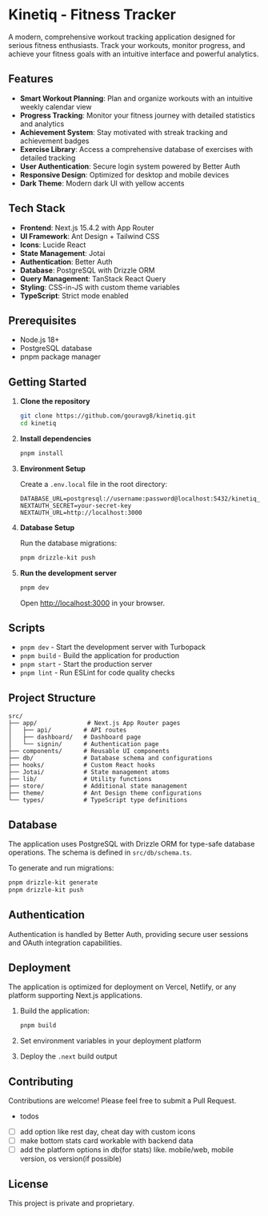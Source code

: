 # Kinetiq - Fitness Tracker

A modern, comprehensive workout tracking application designed for serious fitness enthusiasts. Track your workouts, monitor progress, and achieve your fitness goals with an intuitive interface and powerful analytics.

## Features

- **Smart Workout Planning**: Plan and organize workouts with an intuitive weekly calendar view
- **Progress Tracking**: Monitor your fitness journey with detailed statistics and analytics
- **Achievement System**: Stay motivated with streak tracking and achievement badges
- **Exercise Library**: Access a comprehensive database of exercises with detailed tracking
- **User Authentication**: Secure login system powered by Better Auth
- **Responsive Design**: Optimized for desktop and mobile devices
- **Dark Theme**: Modern dark UI with yellow accents

## Tech Stack

- **Frontend**: Next.js 15.4.2 with App Router
- **UI Framework**: Ant Design + Tailwind CSS
- **Icons**: Lucide React
- **State Management**: Jotai
- **Authentication**: Better Auth
- **Database**: PostgreSQL with Drizzle ORM
- **Query Management**: TanStack React Query
- **Styling**: CSS-in-JS with custom theme variables
- **TypeScript**: Strict mode enabled

## Prerequisites

- Node.js 18+
- PostgreSQL database
- pnpm package manager

## Getting Started

1. **Clone the repository**
   ```bash
   git clone https://github.com/gouravg8/kinetiq.git
   cd kinetiq
   ```

2. **Install dependencies**
   ```bash
   pnpm install
   ```

3. **Environment Setup**
   
   Create a `.env.local` file in the root directory:
   ```env
   DATABASE_URL=postgresql://username:password@localhost:5432/kinetiq_db
   NEXTAUTH_SECRET=your-secret-key
   NEXTAUTH_URL=http://localhost:3000
   ```

4. **Database Setup**
   
   Run the database migrations:
   ```bash
   pnpm drizzle-kit push
   ```

5. **Run the development server**
   ```bash
   pnpm dev
   ```

   Open [http://localhost:3000](http://localhost:3000) in your browser.

## Scripts

- `pnpm dev` - Start the development server with Turbopack
- `pnpm build` - Build the application for production
- `pnpm start` - Start the production server
- `pnpm lint` - Run ESLint for code quality checks

## Project Structure

```
src/
├── app/              # Next.js App Router pages
│   ├── api/         # API routes
│   ├── dashboard/   # Dashboard page
│   └── signin/      # Authentication page
├── components/      # Reusable UI components
├── db/              # Database schema and configurations
├── hooks/           # Custom React hooks
├── Jotai/           # State management atoms
├── lib/             # Utility functions
├── store/           # Additional state management
├── theme/           # Ant Design theme configurations
└── types/           # TypeScript type definitions
```

## Database

The application uses PostgreSQL with Drizzle ORM for type-safe database operations. The schema is defined in `src/db/schema.ts`.

To generate and run migrations:
```bash
pnpm drizzle-kit generate
pnpm drizzle-kit push
```

## Authentication

Authentication is handled by Better Auth, providing secure user sessions and OAuth integration capabilities.

## Deployment

The application is optimized for deployment on Vercel, Netlify, or any platform supporting Next.js applications.

1. Build the application:
   ```bash
   pnpm build
   ```

2. Set environment variables in your deployment platform

3. Deploy the `.next` build output

## Contributing

Contributions are welcome! Please feel free to submit a Pull Request.

- todos
- [ ] add option like rest day, cheat day with custom icons
- [ ] make bottom stats card workable with backend data
- [ ] add the platform options in db(for stats) like. mobile/web, mobile version, os version(if possible)

## License

This project is private and proprietary.
